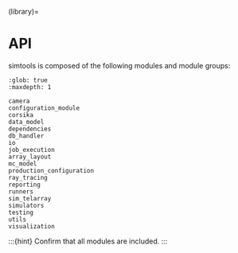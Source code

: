 (library)=

# API

simtools is composed of the following modules and module groups:

```{toctree}
:glob: true
:maxdepth: 1

camera
configuration_module
corsika
data_model
dependencies
db_handler
io
job_execution
array_layout
mc_model
production_configuration
ray_tracing
reporting
runners
sim_telarray
simulators
testing
utils
visualization
```

:::{hint}
Confirm that all modules are included.
:::
